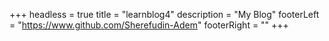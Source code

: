 +++
headless = true
title = "learnblog4"
description = "My Blog"
footerLeft = "<https://www.github.com/Sherefudin-Adem>"
footerRight = ""
+++

